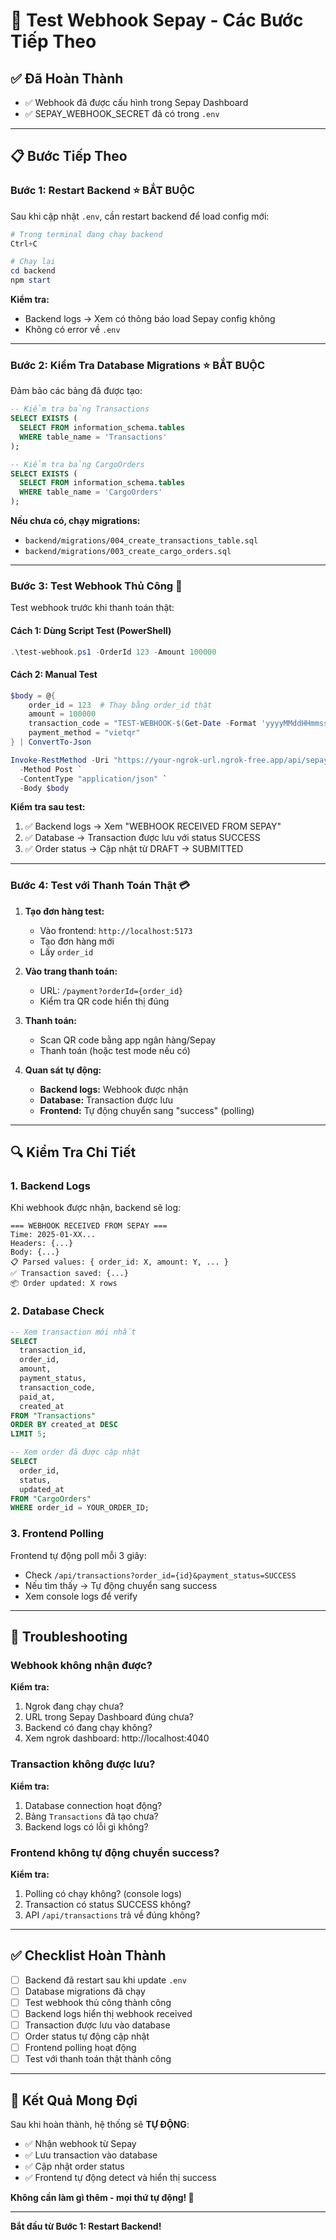 # 🧪 Test Webhook Sepay - Các Bước Tiếp Theo

## ✅ Đã Hoàn Thành

- ✅ Webhook đã được cấu hình trong Sepay Dashboard
- ✅ SEPAY_WEBHOOK_SECRET đã có trong `.env`

---

## 📋 Bước Tiếp Theo

### Bước 1: Restart Backend ⭐ **BẮT BUỘC**

Sau khi cập nhật `.env`, cần restart backend để load config mới:

```powershell
# Trong terminal đang chạy backend
Ctrl+C

# Chạy lại
cd backend
npm start
```

**Kiểm tra:**
- Backend logs → Xem có thông báo load Sepay config không
- Không có error về `.env`

---

### Bước 2: Kiểm Tra Database Migrations ⭐ **BẮT BUỘC**

Đảm bảo các bảng đã được tạo:

```sql
-- Kiểm tra bảng Transactions
SELECT EXISTS (
  SELECT FROM information_schema.tables 
  WHERE table_name = 'Transactions'
);

-- Kiểm tra bảng CargoOrders
SELECT EXISTS (
  SELECT FROM information_schema.tables 
  WHERE table_name = 'CargoOrders'
);
```

**Nếu chưa có, chạy migrations:**
- `backend/migrations/004_create_transactions_table.sql`
- `backend/migrations/003_create_cargo_orders.sql`

---

### Bước 3: Test Webhook Thủ Công 🧪

Test webhook trước khi thanh toán thật:

#### Cách 1: Dùng Script Test (PowerShell)

```powershell
.\test-webhook.ps1 -OrderId 123 -Amount 100000
```

#### Cách 2: Manual Test

```powershell
$body = @{
    order_id = 123  # Thay bằng order_id thật
    amount = 100000
    transaction_code = "TEST-WEBHOOK-$(Get-Date -Format 'yyyyMMddHHmmss')"
    payment_method = "vietqr"
} | ConvertTo-Json

Invoke-RestMethod -Uri "https://your-ngrok-url.ngrok-free.app/api/sepay/webhook" `
  -Method Post `
  -ContentType "application/json" `
  -Body $body
```

**Kiểm tra sau test:**
1. ✅ Backend logs → Xem "WEBHOOK RECEIVED FROM SEPAY"
2. ✅ Database → Transaction được lưu với status SUCCESS
3. ✅ Order status → Cập nhật từ DRAFT → SUBMITTED

---

### Bước 4: Test với Thanh Toán Thật 💳

1. **Tạo đơn hàng test:**
   - Vào frontend: `http://localhost:5173`
   - Tạo đơn hàng mới
   - Lấy `order_id`

2. **Vào trang thanh toán:**
   - URL: `/payment?orderId={order_id}`
   - Kiểm tra QR code hiển thị đúng

3. **Thanh toán:**
   - Scan QR code bằng app ngân hàng/Sepay
   - Thanh toán (hoặc test mode nếu có)

4. **Quan sát tự động:**
   - **Backend logs:** Webhook được nhận
   - **Database:** Transaction được lưu
   - **Frontend:** Tự động chuyển sang "success" (polling)

---

## 🔍 Kiểm Tra Chi Tiết

### 1. Backend Logs

Khi webhook được nhận, backend sẽ log:
```
=== WEBHOOK RECEIVED FROM SEPAY ===
Time: 2025-01-XX...
Headers: {...}
Body: {...}
📋 Parsed values: { order_id: X, amount: Y, ... }
✅ Transaction saved: {...}
📦 Order updated: X rows
```

### 2. Database Check

```sql
-- Xem transaction mới nhất
SELECT 
  transaction_id,
  order_id,
  amount,
  payment_status,
  transaction_code,
  paid_at,
  created_at
FROM "Transactions"
ORDER BY created_at DESC
LIMIT 5;

-- Xem order đã được cập nhật
SELECT 
  order_id,
  status,
  updated_at
FROM "CargoOrders"
WHERE order_id = YOUR_ORDER_ID;
```

### 3. Frontend Polling

Frontend tự động poll mỗi 3 giây:
- Check `/api/transactions?order_id={id}&payment_status=SUCCESS`
- Nếu tìm thấy → Tự động chuyển sang success
- Xem console logs để verify

---

## 🐛 Troubleshooting

### Webhook không nhận được?

**Kiểm tra:**
1. Ngrok đang chạy chưa?
2. URL trong Sepay Dashboard đúng chưa?
3. Backend có đang chạy không?
4. Xem ngrok dashboard: http://localhost:4040

### Transaction không được lưu?

**Kiểm tra:**
1. Database connection hoạt động?
2. Bảng `Transactions` đã tạo chưa?
3. Backend logs có lỗi gì không?

### Frontend không tự động chuyển success?

**Kiểm tra:**
1. Polling có chạy không? (console logs)
2. Transaction có status SUCCESS không?
3. API `/api/transactions` trả về đúng không?

---

## ✅ Checklist Hoàn Thành

- [ ] Backend đã restart sau khi update `.env`
- [ ] Database migrations đã chạy
- [ ] Test webhook thủ công thành công
- [ ] Backend logs hiển thị webhook received
- [ ] Transaction được lưu vào database
- [ ] Order status tự động cập nhật
- [ ] Frontend polling hoạt động
- [ ] Test với thanh toán thật thành công

---

## 🎯 Kết Quả Mong Đợi

Sau khi hoàn thành, hệ thống sẽ **TỰ ĐỘNG**:
- ✅ Nhận webhook từ Sepay
- ✅ Lưu transaction vào database
- ✅ Cập nhật order status
- ✅ Frontend tự động detect và hiển thị success

**Không cần làm gì thêm - mọi thứ tự động! 🎉**

---

**Bắt đầu từ Bước 1: Restart Backend!**

